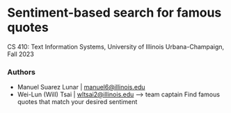 # Sentiment-based search for famous quotes

CS 410: Text Information Systems, University of Illinois Urbana-Champaign, Fall 2023 

### Authors

- Manuel Suarez Lunar | [manuel6@illinois.edu](manuel6@illinois.edu)
- Wei-Lun (Will) Tsai | [wltsai2@illinois.edu](wltsai2@illinois.edu) --> team captain Find famous quotes that match your desired sentiment
